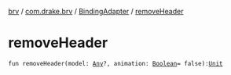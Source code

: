 [brv](../../index.md) / [com.drake.brv](../index.md) / [BindingAdapter](index.md) / [removeHeader](./remove-header.md)

# removeHeader

`fun removeHeader(model: `[`Any`](https://kotlinlang.org/api/latest/jvm/stdlib/kotlin/-any/index.html)`?, animation: `[`Boolean`](https://kotlinlang.org/api/latest/jvm/stdlib/kotlin/-boolean/index.html)` = false): `[`Unit`](https://kotlinlang.org/api/latest/jvm/stdlib/kotlin/-unit/index.html)